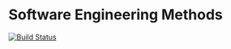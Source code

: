 # Software Engineering Methods
[![Build Status](https://travis-ci.com/thommo1874/GitHubPersonal.svg?branch=master)](https://travis-ci.com/thommo1874/GitHubPersonal)

